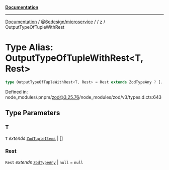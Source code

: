 [**Documentation**](../../../../../README.md)

***

[Documentation](../../../../../README.md) / [@6edesign/microservice](../../../README.md) / [](../../../README.md) / [z](../README.md) / OutputTypeOfTupleWithRest

# Type Alias: OutputTypeOfTupleWithRest&lt;T, Rest&gt;

```ts
type OutputTypeOfTupleWithRest<T, Rest> = Rest extends ZodTypeAny ? [...OutputTypeOfTuple<T>, ...Rest["_output"][]] : OutputTypeOfTuple<T>;
```

Defined in: node\_modules/.pnpm/zod@3.25.76/node\_modules/zod/v3/types.d.cts:643

## Type Parameters

### T

`T` *extends* [`ZodTupleItems`](ZodTupleItems.md) \| \[\]

### Rest

`Rest` *extends* [`ZodTypeAny`](ZodTypeAny.md) \| `null` = `null`
